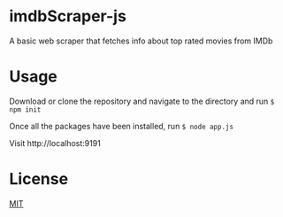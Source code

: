 # imdbScraper-js
A basic web scraper that fetches info about top rated movies from IMDb

# Usage

Download or clone the repository and navigate to the directory and run
`$ npm init`

Once all the packages have been installed, run
`$ node app.js`

Visit http://localhost:9191

# License

[MIT](LICENSE)
